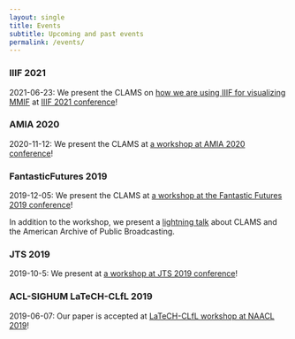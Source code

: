 ```yaml
---
layout: single
title: Events
subtitle: Upcoming and past events 
permalink: /events/
---
```

### IIIF 2021
2021-06-23: We present the CLAMS on [how we are using IIIF for visualizing MMIF](https://whova.com/embedded/session/annua8_202106/1646960/?view=) at [IIIF 2021 conference](https://iiif.io/event/2021/annual_conference/)!

### AMIA 2020
2020-11-12: We present the CLAMS at [a workshop at AMIA 2020 conference](http://www.amiaconference.net/amia-2020-workshops/)!

### FantasticFutures 2019
2019-12-05: We present the CLAMS at [a workshop at the Fantastic Futures 2019 conference](https://library.stanford.edu/projects/fantastic-futures/workshops)!

In addition to the workshop, we present a [lightning talk](https://www.youtube.com/watch?v=3lREJYBLRnY) about CLAMS and the American Archive of Public Broadcasting.

### JTS 2019
2019-10-5: We present at [a workshop at JTS 2019 conference](http://jts2019.com/session-programme/)!

### ACL-SIGHUM LaTeCH-CLfL 2019
2019-06-07: Our paper is accepted at [LaTeCH-CLfL workshop at NAACL 2019](https://sighum.wordpress.com/events/latech-clfl-2019/)!

